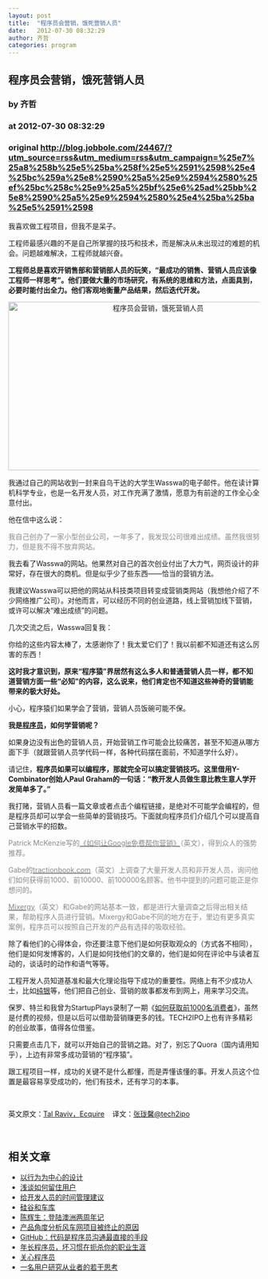 ```yaml
---
layout: post
title:  "程序员会营销，饿死营销人员"
date:   2012-07-30 08:32:29
author: 齐哲
categories: program
---
```


## 程序员会营销，饿死营销人员
### by 齐哲
### at 2012-07-30 08:32:29
### original <http://blog.jobbole.com/24467/?utm_source=rss&utm_medium=rss&utm_campaign=%25e7%25a8%258b%25e5%25ba%258f%25e5%2591%2598%25e4%25bc%259a%25e8%2590%25a5%25e9%2594%2580%25ef%25bc%258c%25e9%25a5%25bf%25e6%25ad%25bb%25e8%2590%25a5%25e9%2594%2580%25e4%25ba%25ba%25e5%2591%2598>

<p>我喜欢做工程项目，但我不是呆子。</p>
<p>工程师最感兴趣的不是自己所掌握的技巧和技术，而是解决从未出现过的难题的机会。问题越难解决，工程师就越兴奋。</p>
<p><strong>工程师总是喜欢开销售部和营销部人员的玩笑，“最成功的销售、营销人员应该像工程师一样思考”。他们要做大量的市场研究，有系统的思维和方法，点面具到，必要时能付出全力。他们客观地衡量产品结果，然后迭代开发。<span></span></strong></p>
<p style="text-align:center"><a href="http://blog.jobbole.com/wp-content/uploads/2012/07/Programmers-to-marketing-to-starve-marketing-staff.jpg" rel="lightbox[24467]" title="程序员会营销，饿死营销人员"><img title="程序员会营销，饿死营销人员" src="http://blog.jobbole.com/wp-content/uploads/2012/07/Programmers-to-marketing-to-starve-marketing-staff.jpg" alt="程序员会营销，饿死营销人员" width="585" height="338"></a></p>
<p>我通过自己的网站收到一封来自乌干达的大学生Wasswa的电子邮件。他在读计算机科学专业，也是一名开发人员，对工作充满了激情，愿意为有前途的工作全心全意付出。</p>
<p>他在信中这么说：</p>
<p><span style="color:#888888">我自己创办了一家小型创业公司，一年多了，我发现公司很难出成绩。虽然我很努力，但是我不得不放弃网站。</span></p>
<p>我去看了Wasswa的网站。他果然对自己的首次创业付出了大力气，网页设计的非常好，存在很大的商机。但是似乎少了些东西——恰当的营销方法。</p>
<p>我建议Wasswa可以把他的网站从科技类项目转变成营销类网站（我想他介绍了不少网络推广公司）。对他而言，可以经历不同的创业道路，线上营销加线下营销，或许可以解决“难出成绩”的问题。</p>
<p>几次交流之后，Wasswa回复我：</p>
<p>你给的这些内容太棒了，太感谢你了！我太爱它们了！我以前都不知道还有这么厉害的东西！</p>
<p><strong>这时我才意识到，原来“程序猿”界居然有这么多人和普通营销人员一样，都不知道营销方面一些“必知”的内容，这么说来，他们肯定也不知道这些神奇的营销能带来的极大好处。</strong></p>
<p>小心，程序猿们如果学会了营销，营销人员饭碗可能不保。</p>
<p><strong>我是<span><a href="http://blog.jobbole.com/821/" title="程序员的本质">程序员</a></span>，如何学营销呢？</strong></p>
<p>如果身边没有出色的营销人员，开始营销工作可能会比较痛苦，甚至不知道从哪方面下手（就跟营销人员学代码一样，各种代码摆在面前，不知道学什么好）。</p>
<p>请记住，<strong>程序员如果可以编程序，那就完全可以搞定营销技巧。这里借用Y-Combinator创始人Paul Graham的一句话：“教开发人员做生意比教生意人学开发简单多了。”</strong></p>
<p>我打赌，营销人员看一篇文章或者点击个编程链接，是绝对不可能学会编程的，但是程序员却可以学会一些简单的营销技巧。下面就向程序员们介绍几个可以提高自己营销水平的招数。</p>
<p><span style="color:#888888">Patrick McKenzie写的<a href="http://www.kalzumeus.com/2010/04/06/interviewed-by-gabriel-weisenberg-video/"><span style="color:#888888">《如何让Google免费帮你营销》</span></a>（英文），得到众人的强势推荐。</span></p>
<p><span style="color:#888888">Gabe的<a href="http://tractionbook.com/"><span style="color:#888888">tractionbook.com</span></a>（英文）上调查了大量开发人员和非开发人员，询问他们如何获得前1000、前10000、前100000名顾客。他书中提到的问题可能正是你想问的。</span></p>
<p><span style="color:#888888"><a href="http://mixergy.com/goto/welcome/"><span style="color:#888888">Mixergy</span></a>（英文）和Gabe的网站基本一致，都是进行大量调查之后得出相关结果，帮助程序人员进行营销。Mixergy和Gabe不同的地方在于，里边有更多真实案例，程序员可以按照自己开发的产品有选择的吸取经验。</span></p>
<p>除了看他们的心得体会，你还要注意下他们是如何获取观众的（方式各不相同），他们是如何发博客的，人们是如何找他们的文章的，他们是如何在评论中与读者互动的，谈话时的动作和语气等等。</p>
<p>工程开发人员知道基准和最大化理论指导下成功的重要性。网络上有不少成功人士，比如<a href="http://firecacada.blog.163.com/">纯银</a>等，他们把自己创业、营销的故事都发布到网上，用来学习交流。</p>
<p>保罗、特兰和我曾为StartupPlays录制了一期《<a href="http://www.startupplays.com/plays/How-to-get-your-first-1000-Customers">如何获取前1000名消费者</a>》，虽然是付费的视频，但是以后可以借助营销赚更多的钱。TECH2IPO上也有许多精彩的创业故事，值得各位借鉴。</p>
<p>只需要点击几下，就可以开始自己的营销之路。对了，别忘了Quora（国内请用知乎），上边有非常多成功营销的“程序猿”。</p>
<p>跟工程项目一样，成功的关键不是什么都懂，而是弄懂该懂的事。开发人员这个位置是最容易享受成功的，他们有技术，还有学习的本事。</p>
<p> </p>
<p>英文原文：<a href="http://talsraviv.com/2012/07/26/being-a-developer-makes-you-valuable.-learning-how-to-market-makes-you-dangerous/">Tal Raviv，Ecquire</a>    译文：<a href="http://tech2ipo.com/54814" rel="nofollow">张珑馨@tech2ipo</a></p>
<p> </p>
<h2>相关文章</h2><ul><li><a href="http://blog.jobbole.com/24501/" title="以行为为中心的设计">以行为为中心的设计</a></li><li><a href="http://blog.jobbole.com/24428/" title="浅谈如何留住用户">浅谈如何留住用户</a></li><li><a href="http://blog.jobbole.com/24366/" title="给开发人员的时间管理建议">给开发人员的时间管理建议</a></li><li><a href="http://blog.jobbole.com/24299/" title="硅谷和车库">硅谷和车库</a></li><li><a href="http://blog.jobbole.com/24249/" title="陈辉生：登陆澳洲两周年记">陈辉生：登陆澳洲两周年记</a></li><li><a href="http://blog.jobbole.com/24260/" title="产品角度分析风车网项目被终止的原因">产品角度分析风车网项目被终止的原因</a></li><li><a href="http://blog.jobbole.com/23919/" title="GitHub：代码是程序员沟通最直接的手段">GitHub：代码是程序员沟通最直接的手段</a></li><li><a href="http://blog.jobbole.com/23821/" title="年长程序员，坏习惯在扼杀你的职业生涯">年长程序员，坏习惯在扼杀你的职业生涯</a></li><li><a href="http://blog.jobbole.com/23796/" title="关心程序员">关心程序员</a></li><li><a href="http://blog.jobbole.com/23732/" title="一名用户研究从业者的若干思考">一名用户研究从业者的若干思考</a></li></ul>
